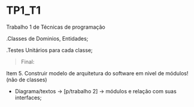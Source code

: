 # TP1_T1
 Trabalho 1 de Técnicas de programação
 
 .Classes de Dominios, Entidades;
 
 .Testes Unitários para cada classe;

>Final:

Item 5. Construir modelo de arquitetura do software em nivel de módulos! (não de classes)
- Diagrama/textos -> [p/trabalho 2] -> módulos e relação com suas interfaces;
